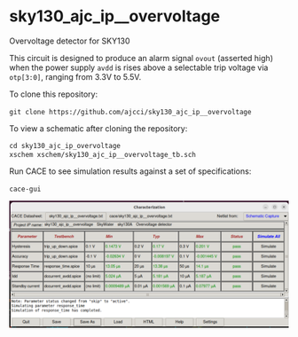 # sky130_ajc_ip__overvoltage
Overvoltage detector for SKY130

This circuit is designed to produce an alarm signal `ovout` (asserted high) when the power supply `avdd` is rises above a selectable trip voltage via `otp[3:0]`, ranging from 3.3V to 5.5V.

To clone this repository:

`git clone https://github.com/ajcci/sky130_ajc_ip__overvoltage`

To view a schematic after cloning the repository:

```
cd sky130_ajc_ip_overvoltage
xschem xschem/sky130_ajc_ip__overvoltage_tb.sch
```

Run CACE to see simulation results against a set of specifications:

`cace-gui`

![](sky130_ajc_ip__overvoltage.png)
